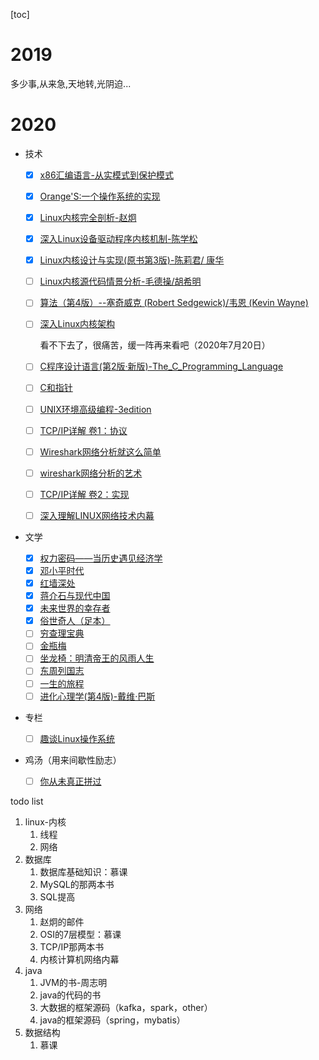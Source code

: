 [toc]



# 2019



多少事,从来急,天地转,光阴迫...

# 2020

* 技术

  - [x] [x86汇编语言-从实模式到保护模式](https://book.douban.com/subject/20492528/)
  
  - [x] [Orange'S:一个操作系统的实现](https://book.douban.com/subject/3735649/)
  
  - [x] [Linux内核完全剖析-赵炯](https://book.douban.com/subject/3229243/)
  
  - [x] [深入Linux设备驱动程序内核机制-陈学松](https://book.douban.com/subject/10433743/)
  
  - [x] [Linux内核设计与实现(原书第3版)-陈莉君/ 康华](https://book.douban.com/subject/6097773/)
  
  - [ ] [Linux内核源代码情景分析-毛德操/胡希明](https://book.douban.com/subject/1231584/)
  
  - [ ] [算法（第4版）--塞奇威克 (Robert Sedgewick)/韦恩 (Kevin Wayne)](https://book.douban.com/subject/19952400/)
  
  - [ ] [深入Linux内核架构](https://book.douban.com/subject/4843567/)
  
    看不下去了，很痛苦，缓一阵再来看吧（2020年7月20日）
  
  - [ ] [C程序设计语言(第2版·新版)-The_C_Programming_Language](https://book.douban.com/subject/1139336/)
  
  - [ ] [C和指针](https://book.douban.com/subject/3012360/)
  
  - [ ] [UNIX环境高级编程-3edition](https://book.douban.com/subject/25900403/)
  
  - [ ] [TCP/IP详解 卷1：协议](https://book.douban.com/subject/1088054/)
  
  - [ ] [Wireshark网络分析就这么简单](https://book.douban.com/subject/26268767/)
  
  - [ ] [wireshark网络分析的艺术](https://book.douban.com/subject/26710788/)
  
  - [ ] [TCP/IP详解 卷2：实现](https://book.douban.com/subject/1087767/)
  
  - [ ] [深入理解LINUX网络技术内幕](https://book.douban.com/subject/4015134/)
  
* 文学
  - [x] [权力密码——当历史遇见经济学](https://book.douban.com/subject/30364261/)
  - [x] [邓小平时代](https://book.douban.com/subject/20424526/)
  - [x] [红墙深处](https://book.douban.com/subject/26670865/)
  - [x] [蒋介石与现代中国](https://book.douban.com/subject/10797092/)
  - [x] [未来世界的幸存者](https://book.douban.com/subject/30259509/)
  - [x] [俗世奇人（足本）](https://book.douban.com/subject/26691462/)
  - [ ] [穷查理宝典](https://book.douban.com/subject/26831789/)
  - [ ] [金瓶梅](https://book.douban.com/subject/1916451/)
  - [ ] [坐龙椅：明清帝王的风雨人生](https://book.douban.com/subject/30238062/)
  - [ ] [东周列国志]()
  - [ ] [一生的旅程](https://book.douban.com/subject/35009826/)
  - [ ] [进化心理学(第4版)-戴维·巴斯](https://book.douban.com/subject/26683297/)
  
* 专栏
  
  - [ ] [趣谈Linux操作系统](https://time.geekbang.org/column/intro/164)

* 鸡汤（用来间歇性励志）
  
  - [ ] [你从未真正拼过](https://book.douban.com/subject/26882462/)


todo list

1. linux-内核
   1. 线程
   2. 网络
2. 数据库
   1. 数据库基础知识：慕课
   2. MySQL的那两本书
   3. SQL提高
3. 网络
   1. 赵炯的邮件
   2. OSI的7层模型：慕课
   3. TCP/IP那两本书
   4. 内核计算机网络内幕
4. java
   1. JVM的书-周志明
   2. java的代码的书
   3. 大数据的框架源码（kafka，spark，other）
   4. java的框架源码（spring，mybatis）
5. 数据结构
   1. 慕课
